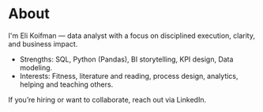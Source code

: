 # About

I'm Eli Koifman — data analyst with a focus on disciplined execution, clarity, and business impact.

- Strengths: SQL, Python (Pandas), BI storytelling, KPI design, Data modeling.
- Interests: Fitness, literature and reading, process design, analytics, helping and teaching others.

If you’re hiring or want to collaborate, reach out via LinkedIn.
